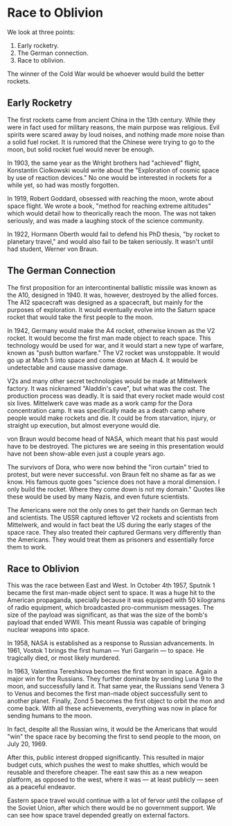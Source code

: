 # Race to Oblivion

We look at three points:

1. Early rocketry.
2. The German connection.
3. Race to oblivion.

The winner of the Cold War would be whoever would build the better rockets.

## Early Rocketry

The first rockets came from ancient China in the 13th century. While they were in fact used for military reasons, the main purpose was religious. Evil spirits were scared away by loud noises, and nothing made more noise than a solid fuel rocket. It is rumored that the Chinese were trying to go to the moon, but solid rocket fuel would never be enough.

In 1903, the same year as the Wright brothers had "achieved" flight, Konstantin Ciolkowski would write about the "Exploration of cosmic space by use of reaction devices." No one would be interested in rockets for a while yet, so had was mostly forgotten.

In 1919, Robert Goddard, obsessed with reaching the moon, wrote about space flight. We wrote a book, "method for reaching extreme altitudes" which would detail how to theorically reach the moon. The was not taken seriously, and was made a laughing stock of the science community.

In 1922, Hormann Oberth would fail to defend his PhD thesis, "by rocket to planetary travel," and would also fail to be taken seriously. It wasn't until had student, Werner von Braun.

## The German Connection

The first proposition for an intercontinental ballistic missile was known as the A10, designed in 1940. It was, however, destroyed by the allied forces. The A12 spacecraft was designed as a spacecraft, but mainly for the purposes of exploration. It would eventually evolve into the Saturn space rocket that would take the first people to the moon.

In 1942, Germany would make the A4 rocket, otherwise known as the V2 rocket. It would become the first man made object to reach space. This technology would be used for war, and it would start a new type of warfare, known as "push button warfare." The V2 rocket was unstoppable. It would go up at Mach 5 into space and come down at Mach 4. It would be undetectable and cause massive damage.

V2s and many other secret technologies would be made at Mittelwerk factory. It was nicknamed "Aladdin's cave", but what was the cost. The production process was deadly. It is said that every rocket made would cost six lives. Mittelwerk cave was made as a work camp for the Dora concentration camp. It was specifically made as a death camp where people would make rockets and die. It could be from starvation, injury, or straight up execution, but almost everyone would die.

von Braun would become head of NASA, which meant that his past would have to be destroyed. The pictures we are seeing in this presentation would have not been show-able even just a couple years ago.

The survivors of Dora, who were now behind the "iron curtain" tried to protest, but were never successful. von Braun felt no shame as far as we know. His famous quote goes "science does not have a moral dimension. I only build the rocket. Where they come down is not my domain." Quotes like these would be used by many Nazis, and even future scientists.

The Americans were not the only ones to get their hands on German tech and scientists. The USSR captured leftover V2 rockets and scientists from Mittelwerk, and would in fact beat the US during the early stages of the space race. They also treated their captured Germans very differently than the Americans. They would treat them as prisoners and essentially force them to work.

## Race to Oblivion

This was the race between East and West. In October 4th 1957, Sputnik 1 became the first man-made object sent to space. It was a huge hit to the American propaganda, specially because it was equipped with 50 kilograms of radio equipment, which broadcasted pro-communism messages. The size of the payload was significant, as that was the size of the bomb's payload that ended WWII. This meant Russia was capable of bringing nuclear weapons into space.

In 1958, NASA is established as a response to Russian advancements. In 1961, Vostok 1 brings the first human — Yuri Gargarin — to space. He tragically died, or most likely murdered.

In 1963, Valentina Tereshkova becomes the first woman in space. Again a major win for the Russians. They further dominate by sending Luna 9 to the moon, and successfully land it. That same year, the Russians send Venera 3 to Venus and becomes the first man-made object successfully sent to another planet. Finally, Zond 5 becomes the first object to orbit the mon and come back. With all these achievements, everything was now in place for sending humans to the moon.

In fact, despite all the Russian wins, it would be the Americans that would "win" the space race by becoming the first to send people to the moon, on July 20, 1969.

After this, public interest dropped significantly. This resulted in major budget cuts, which pushes the west to make shuttles, which would be reusable and therefore cheaper. The east saw this as a new weapon platform, as opposed to the west, where it was — at least publicly — seen as a peaceful endeavor.

Eastern space travel would continue with a lot of fervor until the collapse of the Soviet Union, after which there would be no government support. We can see how space travel depended greatly on external factors.